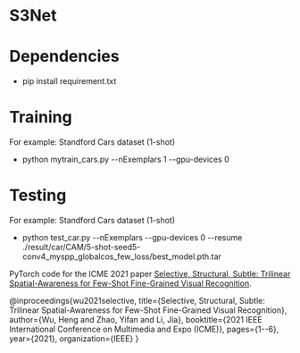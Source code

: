 # S3Net

# Dependencies

- pip install requirement.txt


# Training 

For example: Standford Cars dataset (1-shot)

- python mytrain_cars.py  --nExemplars 1 --gpu-devices 0


# Testing 

For example: Standford Cars dataset (1-shot)

- python test_car.py --nExemplars  --gpu-devices 0  --resume ./result/car/CAM/5-shot-seed5-conv4_myspp_globalcos_few_loss/best_model.pth.tar



PyTorch code for the ICME 2021 paper [Selective, Structural, Subtle: Trilinear Spatial-Awareness for Few-Shot Fine-Grained Visual Recognition](http://cvteam.net/papers/2021_ICME_Selective,%20Structural,%20Subtle%20Trilinear%20Spatial-Awareness%20for%20Few-Shot%20Fine-Grained%20Visual%20Recognition.pdf).


@inproceedings{wu2021selective,
  title={Selective, Structural, Subtle: Trilinear Spatial-Awareness for Few-Shot Fine-Grained Visual Recognition},
  author={Wu, Heng and Zhao, Yifan and Li, Jia},
  booktitle={2021 IEEE International Conference on Multimedia and Expo (ICME)},
  pages={1--6},
  year={2021},
  organization={IEEE}
}

